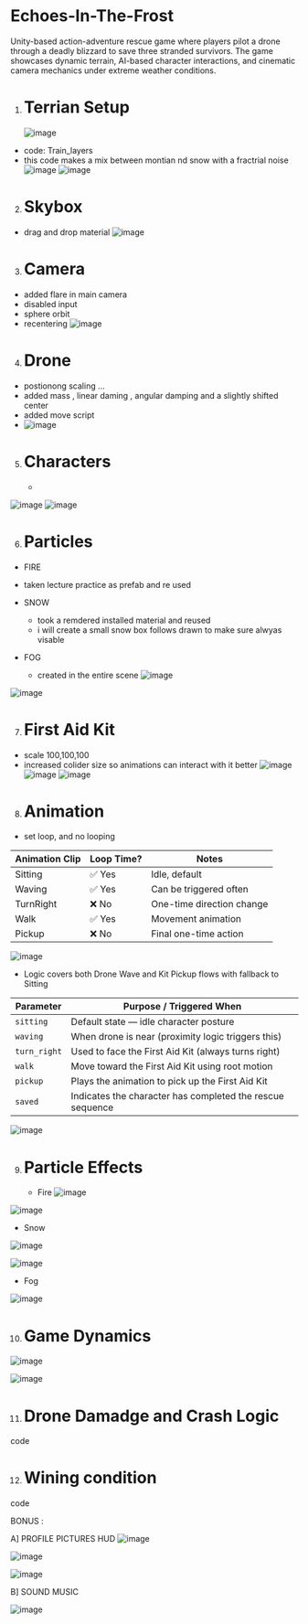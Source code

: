 # Echoes-In-The-Frost
Unity-based action-adventure rescue game where players pilot a drone through a deadly blizzard to save three stranded survivors. The game showcases dynamic terrain, AI-based character interactions, and cinematic camera mechanics under extreme weather conditions.

1. # Terrian Setup 
   ![image](https://github.com/user-attachments/assets/e6f9142d-9e96-4af6-a968-227284fd04af)
- code: Train_layers
- this code makes a mix between montian nd snow with a fractrial noise 
![image](https://github.com/user-attachments/assets/3cd2d94b-a106-4437-94fd-f042d0448a9d)
![image](https://github.com/user-attachments/assets/b7501162-1aac-49b1-b3b6-609f1b16e648)

2. # Skybox
 - drag and drop material 
   ![image](https://github.com/user-attachments/assets/88a909fb-37e8-45da-b618-ed9d56ebdf9d)

3. # Camera
- added flare in main camera
- disabled input
- sphere orbit
- recentering 
   ![image](https://github.com/user-attachments/assets/e6f320e2-5f0d-4467-bf8d-b83df5d16a35)


4. # Drone 
- postionong scaling ...
- added mass , linear daming , angular damping and a slightly shifted center
- added move script
- 
  ![image](https://github.com/user-attachments/assets/050f08e7-ed6a-4773-bd42-0cc15679dc7d)



5. # Characters
   -
![image](https://github.com/user-attachments/assets/65403b1f-7248-4589-a3fa-15a45e5cbc13)
![image](https://github.com/user-attachments/assets/944e0005-593d-4cf7-ae14-389d1c36763b)



6. # Particles
- FIRE
 - taken lecture practice as prefab and re used
   
- SNOW
  - took a remdered installed material and reused
  - i will create a small snow box follows drawn to make sure alwyas visable 
    
- FOG
   - created in the entire scene
 ![image](https://github.com/user-attachments/assets/11a59239-d42e-45a3-bc43-ab5db57c5308)

![image](https://github.com/user-attachments/assets/7aac8c6b-a165-48a1-9d01-effc6ecb66a6)

7. # First Aid Kit
- scale 100,100,100
- increased colider size so animations can interact with it better 
![image](https://github.com/user-attachments/assets/12bf5ded-0a17-4d91-ba1d-1aa7fc85e0ed)
![image](https://github.com/user-attachments/assets/68abcf54-1378-4ee3-943c-14fc4f368d43)
![image](https://github.com/user-attachments/assets/600d3c84-70dc-4eef-a523-cc7422ca0285)



8. # Animation
- set loop, and no looping
  
| Animation Clip | Loop Time? | Notes                     |
| -------------- | ---------- | ------------------------- |
| Sitting        | ✅ Yes      | Idle, default             |
| Waving         | ✅ Yes      | Can be triggered often    |
| TurnRight      | ❌ No       | One-time direction change |
| Walk           | ✅ Yes      | Movement animation        |
| Pickup         | ❌ No       | Final one-time action     |


![image](https://github.com/user-attachments/assets/521ac9c3-e3c0-4bd9-a4ae-b698bd8cc3c0)
- Logic covers both Drone Wave and Kit Pickup flows with fallback to Sitting

| **Parameter** | **Purpose / Triggered When**                              |
| ------------- | --------------------------------------------------------- |
| `sitting`     | Default state — idle character posture                    |
| `waving`      | When drone is near (proximity logic triggers this)        |
| `turn_right`  | Used to face the First Aid Kit (always turns right)       |
| `walk`        | Move toward the First Aid Kit using root motion           |
| `pickup`      | Plays the animation to pick up the First Aid Kit          |
| `saved`       | Indicates the character has completed the rescue sequence |

![image](https://github.com/user-attachments/assets/1d59c52b-9e8f-4c3f-a1fe-a73c3dd7a1af)

9. # Particle Effects
    - Fire
![image](https://github.com/user-attachments/assets/22a0e774-53bf-4c95-b7a2-f41bad6cb755)

![image](https://github.com/user-attachments/assets/1efbea3a-f8a0-4965-8e09-cb179586a1a0)

   - Snow
    
![image](https://github.com/user-attachments/assets/a36e87cb-b8f9-4049-8905-db820704caf1)

![image](https://github.com/user-attachments/assets/bbbe2e60-df48-4d63-a110-861b15da4480)

   - Fog
     
![image](https://github.com/user-attachments/assets/b670d096-0fbf-4c26-ad83-c6b353e110fa)


10. # Game Dynamics

![image](https://github.com/user-attachments/assets/4811b938-5ead-438f-8dab-ece008b46481)

![image](https://github.com/user-attachments/assets/51afdf0a-5920-4922-8a65-e79f51d55b79)


11. # Drone Damadge and Crash Logic

code 

12. # Wining condition

code 


BONUS :

A] PROFILE PICTURES HUD
![image](https://github.com/user-attachments/assets/e91eddbc-5732-4926-8391-69988cf49337)

![image](https://github.com/user-attachments/assets/0f02a42c-d725-4971-9382-df71baa965d2)

![image](https://github.com/user-attachments/assets/9fb9e65a-2aff-42d9-9772-d22c84a5a629)


B] SOUND MUSIC 

![image](https://github.com/user-attachments/assets/f676d4e0-9bcd-4544-97ba-c672a6161e3c)



